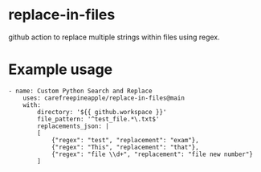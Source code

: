 # replace-in-files
github action to replace multiple strings within files using regex.

# Example usage
```
- name: Custom Python Search and Replace
    uses: carefreepineapple/replace-in-files@main
    with:
        directory: '${{ github.workspace }}'
        file_pattern: '^test_file.*\.txt$'
        replacements_json: |
        [
            {"regex": "test", "replacement": "exam"},
            {"regex": "This", "replacement": "that"},
            {"regex": "file \\d+", "replacement": "file new number"}
        ]
```
